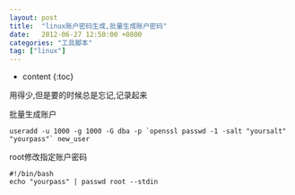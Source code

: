 ```yaml
---
layout: post
title:  "linux账户密码生成,批量生成账户密码"
date:   2012-06-27 12:50:00 +0800
categories: "工具脚本"
tag: ["linux"]
---
```


* content
{:toc}

用得少,但是要的时候总是忘记,记录起来

批量生成账户

```shell
useradd -u 1000 -g 1000 -G dba -p `openssl passwd -1 -salt "yoursalt" "yourpass"` new_user
```


root修改指定账户密码

```shell
#!/bin/bash
echo "yourpass" | passwd root --stdin
```
